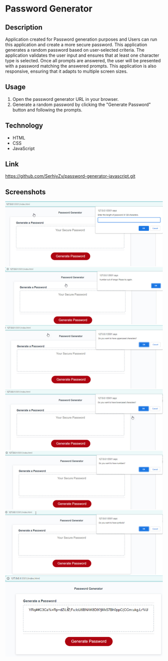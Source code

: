 # Password Generator 

## Description

Application created for Password generation purposes and Users can run this application and create a more secure password. 
This application generates a random password based on user-selected criteria. The application validates the user input and ensures that at least one character type is selected. Once all prompts are answered, the user will be presented with a password matching the answered prompts. This application is also responsive, ensuring that it adapts to multiple screen sizes.

## Usage

1. Open the password generator URL in your browser.
2. Generate a random password by clicking the "Generate Password" button and following the prompts.

## Technology

* HTML
* CSS
* JavaScript

## Link

https://github.com/SerhiyZv/password-generator-javascript.git

## Screenshots

![First ScreenShot](./Assets/images/PassGen_ScreenShot_1.jpg)
![Second ScreenShot](./Assets/images/PassGen_ScreenShot_2.jpg)
![Third ScreenShot](./Assets/images/PassGen_ScreenShot_3.jpg)
![Fourth ScreenShot](./Assets/images/PassGen_ScreenShot_4.jpg)
![Fifth ScreenShot](./Assets/images/PassGen_ScreenShot_5.jpg)
![Sixth ScreenShot](./Assets/images/PassGen_ScreenShot_6.jpg)
![Seventh ScreenShot](./Assets//images/PassGen_ScreenShot_7.jpg)




